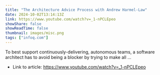 ```yaml
---
title: "The Architecture Advice Process with Andrew Harmel-Law"
date: 2024-10-02T13:14:13Z
link: https://www.youtube.com/watch?v=_1-nPCLEpeo
showShare: false
showReadTime: false
thumbnail: images/misc.png
tags: ["infoq.com"]
---
```

To best support continuously-delivering, autonomous teams, a software architect has to avoid being a blocker by trying to make all ...

- Link to article: https://www.youtube.com/watch?v=_1-nPCLEpeo
